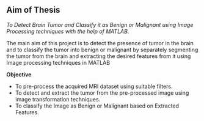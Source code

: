 ## Aim of Thesis

_To Detect Brain Tumor and Classify it as Benign or Malignant using Image Processing techniques with the help of MATLAB._

The main aim of this project is to detect the presence of tumor in the brain and to classify the tumor into benign or malignant by separately segmenting the tumor from the brain and extracting the desired features from it using Image processing techniques in MATLAB

**Objective**

- To pre-process the acquired MRI dataset using suitable filters.
- To detect and extract the tumor from the pre-processed image using image transformation techniques.
- To classify the Image as Benign or Malignant based on Extracted Features.
